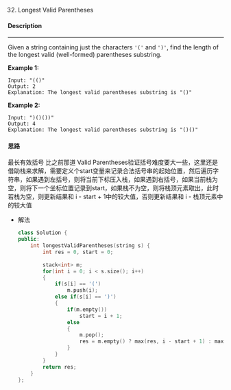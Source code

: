 32. Longest Valid Parentheses

#### Description

------

Given a string containing just the characters `'('` and `')'`, find the length of the longest valid (well-formed) parentheses substring.

**Example 1:**

```
Input: "(()"
Output: 2
Explanation: The longest valid parentheses substring is "()"
```

**Example 2:**

```
Input: ")()())"
Output: 4
Explanation: The longest valid parentheses substring is "()()"
```

#### 思路

最长有效括号 比之前那道 Valid Parentheses验证括号难度要大一些，这里还是借助栈来求解，需要定义个start变量来记录合法括号串的起始位置，然后遍历字符串，如果遇到左括号，则将当前下标压入栈，如果遇到右括号，如果当前栈为空，则将下一个坐标位置记录到start，如果栈不为空，则将栈顶元素取出，此时若栈为空，则更新结果和 i - start + 1中的较大值，否则更新结果和 i - 栈顶元素中的较大值

- 解法

  ```c++
  class Solution {
  public:
      int longestValidParentheses(string s) {
          int res = 0, start = 0;
          
          stack<int> m;
          for(int i = 0; i < s.size(); i++)
          {
              if(s[i] == '(')
                  m.push(i);
              else if(s[i] == ')')
              {
                  if(m.empty())
                      start = i + 1;
                  else
                  {
                      m.pop();
                      res = m.empty() ? max(res, i - start + 1) : max(res, i - m.top());
                  }
              }
          }
          return res;
      }
  };
  ```
